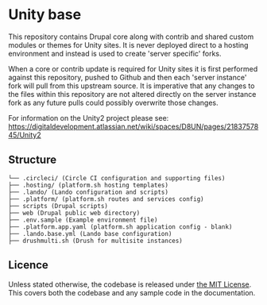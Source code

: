 # Unity base

This repository contains Drupal core along with contrib and shared custom modules or themes for Unity sites. It is never
deployed direct to a hosting environment and instead is used to create 'server specific' forks.

When a core or contrib update is required for Unity sites it is first performed against this repository, pushed to
Github and then each 'server instance' fork will pull from this upstream source. It is imperative that any
changes to the files within this repository are not altered directly on the server instance fork as any future pulls
could possibly overwrite those changes.

For information on the Unity2 project please see:
https://digitaldevelopment.atlassian.net/wiki/spaces/D8UN/pages/2183757845/Unity2


## Structure

```
└── .circleci/ (Circle CI configuration and supporting files)
├── .hosting/ (platform.sh hosting templates)
├── .lando/ (Lando configuration and scripts)
├── .platform/ (platform.sh routes and services config)
├── scripts (Drupal scripts)
├── web (Drupal public web directory)
├── .env.sample (Example environment file)
├── .platform.app.yaml (platform.sh application config - blank)
├── .lando.base.yml (Lando base configuration)
├── drushmulti.sh (Drush for multisite instances)
```

## Licence
Unless stated otherwise, the codebase is released under [the MIT License](http://www.opensource.org/licenses/mit-license.php). This covers both the codebase and any sample code in the documentation.
